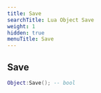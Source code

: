 ```yaml
---
title: Save
searchTitle: Lua Object Save
weight: 1
hidden: true
menuTitle: Save
---
```

## Save
```lua
Object:Save(); -- bool
```